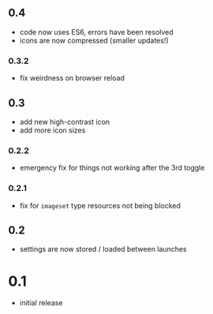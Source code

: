 ## 0.4
- code now uses ES6, errors have been resolved
- icons are now compressed (smaller updates!)

### 0.3.2
- fix weirdness on browser reload

## 0.3
- add new high-contrast icon
- add more icon sizes

### 0.2.2
- emergency fix for things not working after the 3rd toggle

### 0.2.1
- fix for `imageset` type resources not being blocked

## 0.2
- settings are now stored / loaded between launches

# 0.1
- initial release
